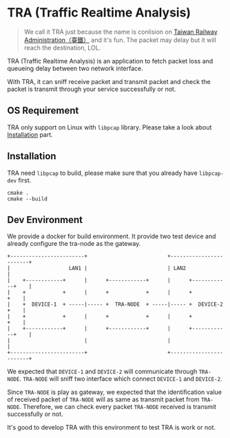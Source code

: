 # TRA (Traffic Realtime Analysis)

> We call it TRA just because the name is conlision on [Taiwan Railway Administration（臺鐵）](https://en.wikipedia.org/wiki/Taiwan_Railways_Administration) and it's fun.
> The packet may delay but it will reach the destination, LOL.

TRA (Traffic Realtime Analysis) is an application to fetch packet loss and queueing delay between two network interface.

With TRA, it can sniff receive packet and transmit packet and check the packet is transmit through your service successfully or not.

## OS Requirement

TRA only support on Linux with `libpcap` library. Please take a look about [Installation](#Installation) part.

## Installation

TRA need `libpcap` to build, please make sure that you already have `libpcap-dev` first.

```
cmake .
cmake --build
```

## Dev Environment

We provide a docker for build environment. It provide two test device and already configure the tra-node as the gateway.

```
+------------------------+                          +------------------------+
|                   LAN1 |                          | LAN2                   |
|    +------------+      |      +------------+      |      +------------+    |
|    +            +      |      +            +      |      +            +    |
|    +  DEVICE-1  + -----|----- +  TRA-NODE  + -----|----- +  DEVICE-2  +    |
|    +            +      |      +            +      |      +            +    |
|    +------------+      |      +------------+      |      +------------+    |
|                        |                          |                        |
+------------------------+                          +------------------------+
```

We expected that `DEVICE-1` and `DEVICE-2` will communicate through `TRA-NODE`. `TRA-NODE` will sniff two interface which connect `DEVICE-1` and `DEVICE-2`.

Since `TRA-NODE` is play as gateway, we expected that the identification value of received packet of `TRA-NODE` will as same as transmit packet from `TRA-NODE`. Therefore, we can check every packet `TRA-NODE` received is transmit successfully or not.

It's good to develop TRA with this environment to test TRA is work or not.
